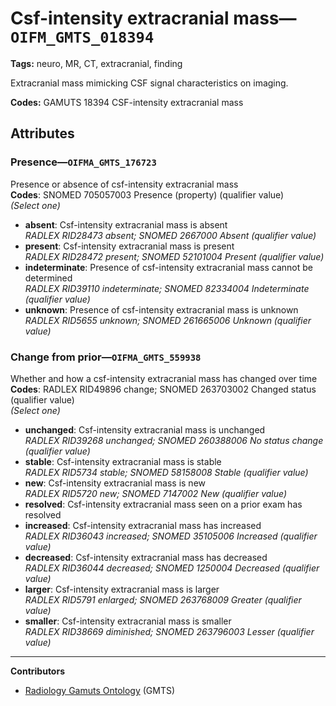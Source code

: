 # Csf-intensity extracranial mass—`OIFM_GMTS_018394`

**Tags:** neuro, MR, CT, extracranial, finding

Extracranial mass mimicking CSF signal characteristics on imaging.

**Codes:** GAMUTS 18394 CSF-intensity extracranial mass

## Attributes

### Presence—`OIFMA_GMTS_176723`

Presence or absence of csf-intensity extracranial mass  
**Codes**: SNOMED 705057003 Presence (property) (qualifier value)  
*(Select one)*

- **absent**: Csf-intensity extracranial mass is absent  
_RADLEX RID28473 absent; SNOMED 2667000 Absent (qualifier value)_
- **present**: Csf-intensity extracranial mass is present  
_RADLEX RID28472 present; SNOMED 52101004 Present (qualifier value)_
- **indeterminate**: Presence of csf-intensity extracranial mass cannot be determined  
_RADLEX RID39110 indeterminate; SNOMED 82334004 Indeterminate (qualifier value)_
- **unknown**: Presence of csf-intensity extracranial mass is unknown  
_RADLEX RID5655 unknown; SNOMED 261665006 Unknown (qualifier value)_

### Change from prior—`OIFMA_GMTS_559938`

Whether and how a csf-intensity extracranial mass has changed over time  
**Codes**: RADLEX RID49896 change; SNOMED 263703002 Changed status (qualifier value)  
*(Select one)*

- **unchanged**: Csf-intensity extracranial mass is unchanged  
_RADLEX RID39268 unchanged; SNOMED 260388006 No status change (qualifier value)_
- **stable**: Csf-intensity extracranial mass is stable  
_RADLEX RID5734 stable; SNOMED 58158008 Stable (qualifier value)_
- **new**: Csf-intensity extracranial mass is new  
_RADLEX RID5720 new; SNOMED 7147002 New (qualifier value)_
- **resolved**: Csf-intensity extracranial mass seen on a prior exam has resolved  
- **increased**: Csf-intensity extracranial mass has increased  
_RADLEX RID36043 increased; SNOMED 35105006 Increased (qualifier value)_
- **decreased**: Csf-intensity extracranial mass has decreased  
_RADLEX RID36044 decreased; SNOMED 1250004 Decreased (qualifier value)_
- **larger**: Csf-intensity extracranial mass is larger  
_RADLEX RID5791 enlarged; SNOMED 263768009 Greater (qualifier value)_
- **smaller**: Csf-intensity extracranial mass is smaller  
_RADLEX RID38669 diminished; SNOMED 263796003 Lesser (qualifier value)_

---

**Contributors**

- [Radiology Gamuts Ontology](https://gamuts.net/) (GMTS)